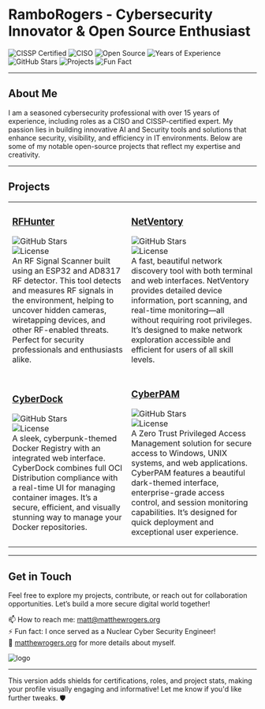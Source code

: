 # RamboRogers - Cybersecurity Innovator & Open Source Enthusiast  
![CISSP Certified](https://img.shields.io/badge/CISSP-Certified-blue)  ![CISO](https://img.shields.io/badge/Role-CISO-important)  ![Open Source](https://img.shields.io/badge/Open%20Source-Enthusiast-success)  ![Years of Experience](https://img.shields.io/badge/Experience-15%2B%20Years-orange)  ![GitHub Stars](https://img.shields.io/github/stars/RamboRogers?label=GitHub%20Stars&style=social)  ![Projects](https://img.shields.io/badge/Projects-4%20and%20Counting-brightgreen)  ![Fun Fact](https://img.shields.io/badge/Fun%20Fact-Nuclear%20Cyber%20Security%20Engineer-ff69b4)  

---

## About Me  
I am a seasoned cybersecurity professional with over 15 years of experience, including roles as a CISO and CISSP-certified expert. My passion lies in building innovative AI and Security tools and solutions that enhance security, visibility, and efficiency in IT environments. Below are some of my notable open-source projects that reflect my expertise and creativity.  

---

## Projects  

<table>
  <tr><td>
    
### [RFHunter](https://github.com/RamboRogers/rfhunter)  
![GitHub Stars](https://img.shields.io/github/stars/RamboRogers/rfhunter?style=social)  
![License](https://img.shields.io/github/license/RamboRogers/rfhunter)  
An RF Signal Scanner built using an ESP32 and AD8317 RF detector. This tool detects and measures RF signals in the environment, helping to uncover hidden cameras, wiretapping devices, and other RF-enabled threats. Perfect for security professionals and enthusiasts alike.  

</td><td>

### [NetVentory](https://github.com/RamboRogers/netventory)  
![GitHub Stars](https://img.shields.io/github/stars/RamboRogers/netventory?style=social)  
![License](https://img.shields.io/github/license/RamboRogers/netventory)  
A fast, beautiful network discovery tool with both terminal and web interfaces. NetVentory provides detailed device information, port scanning, and real-time monitoring—all without requiring root privileges. It’s designed to make network exploration accessible and efficient for users of all skill levels.  

</td></tr><tr>
<td>
  
### [CyberDock](https://github.com/RamboRogers/cyberdock)  
![GitHub Stars](https://img.shields.io/github/stars/RamboRogers/cyberdock?style=social)  
![License](https://img.shields.io/github/license/RamboRogers/cyberdock)  
A sleek, cyberpunk-themed Docker Registry with an integrated web interface. CyberDock combines full OCI Distribution compliance with a real-time UI for managing container images. It’s a secure, efficient, and visually stunning way to manage your Docker repositories.  

</td>
<td>
  
### [CyberPAM](https://github.com/RamboRogers/cyberpamnow)  
![GitHub Stars](https://img.shields.io/github/stars/RamboRogers/cyberpamnow?style=social)  
![License](https://img.shields.io/github/license/RamboRogers/cyberpamnow)  
A Zero Trust Privileged Access Management solution for secure access to Windows, UNIX systems, and web applications. CyberPAM features a beautiful dark-themed interface, enterprise-grade access control, and session monitoring capabilities. It’s designed for quick deployment and exceptional user experience.  
</td>
</tr>

</table>

---

## Get in Touch  
Feel free to explore my projects, contribute, or reach out for collaboration opportunities. Let’s build a more secure digital world together!  

📫 How to reach me: [matt@matthewrogers.org](mailto:matt@matthewrogers.org)  
⚡ Fun fact: I once served as a Nuclear Cyber Security Engineer!  
🔗 [matthewrogers.org](http://matthewrogers.org) for more details about myself.  

![logo](https://github.com/RamboRogers/netventory/raw/master/media/comechill.gif)  

---

This version adds shields for certifications, roles, and project stats, making your profile visually engaging and informative! Let me know if you'd like further tweaks. 🛡️
